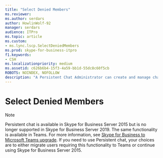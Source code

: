 ```yaml
---
title: "Select Denied Members"
ms.reviewer: 
ms.author: serdars
author: HowlinWolf-92
manager: serdars
audience: ITPro
ms.topic: article
ms.custom:
- ms.lync.lscp.SelectDeniedMembers
ms.prod: skype-for-business-itpro
f1.keywords:
- CSH
ms.localizationpriority: medium
ms.assetid: c626b6b4-15f3-4a59-bb1d-55dc8c60f5cb
ROBOTS: NOINDEX, NOFOLLOW
description: "A Persistent Chat Administrator can create and manage chat room categories. As part of creating and managing chat room categories, a Persistent Chat Administrator can configure principals (Active Directory Domain Services groups/containers/users) that have access to be members/creators of chat rooms of a particular category. A Persistent Chat Administrator can also add DeniedMembers to a category and these become explicit exclusions to the allowed list. DeniedMembers override what's in AllowedMembers."
---
```


# Select Denied Members

> [!NOTE] 
> Persistent chat is available in Skype for Business Server 2015 but is no longer supported in Skype for Business Server 2019. The same functionality is available in Teams. For more information, see [Skype for Business to Microsoft Teams upgrade](/MicrosoftTeams/upgrade-start-here). If you need to use Persistent chat, your choices are to either migrate users requiring this functionality to Teams or continue using Skype for Business Server 2015.